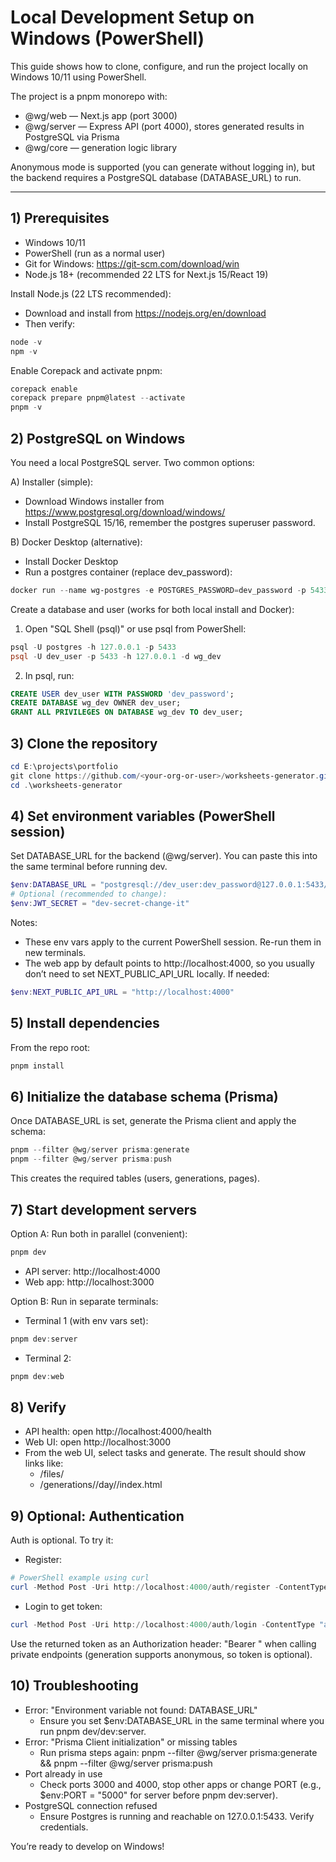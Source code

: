 # Local Development Setup on Windows (PowerShell)

This guide shows how to clone, configure, and run the project locally on Windows 10/11 using PowerShell.

The project is a pnpm monorepo with:
- @wg/web — Next.js app (port 3000)
- @wg/server — Express API (port 4000), stores generated results in PostgreSQL via Prisma
- @wg/core — generation logic library

Anonymous mode is supported (you can generate without logging in), but the backend requires a PostgreSQL database (DATABASE_URL) to run.

---

## 1) Prerequisites
- Windows 10/11
- PowerShell (run as a normal user)
- Git for Windows: https://git-scm.com/download/win
- Node.js 18+ (recommended 22 LTS for Next.js 15/React 19)

Install Node.js (22 LTS recommended):
- Download and install from https://nodejs.org/en/download
- Then verify:

```powershell
node -v
npm -v
```

Enable Corepack and activate pnpm:

```powershell
corepack enable
corepack prepare pnpm@latest --activate
pnpm -v
```

## 2) PostgreSQL on Windows
You need a local PostgreSQL server. Two common options:

A) Installer (simple):
- Download Windows installer from https://www.postgresql.org/download/windows/
- Install PostgreSQL 15/16, remember the postgres superuser password.

B) Docker Desktop (alternative):
- Install Docker Desktop
- Run a postgres container (replace dev_password):

```powershell
docker run --name wg-postgres -e POSTGRES_PASSWORD=dev_password -p 5433:5432 -d postgres:16
```

Create a database and user (works for both local install and Docker):

1) Open "SQL Shell (psql)" or use psql from PowerShell:
```powershell
psql -U postgres -h 127.0.0.1 -p 5433
psql -U dev_user -p 5433 -h 127.0.0.1 -d wg_dev
```
2) In psql, run:
```sql
CREATE USER dev_user WITH PASSWORD 'dev_password';
CREATE DATABASE wg_dev OWNER dev_user;
GRANT ALL PRIVILEGES ON DATABASE wg_dev TO dev_user;
```

## 3) Clone the repository
```powershell
cd E:\projects\portfolio
git clone https://github.com/<your-org-or-user>/worksheets-generator.git
cd .\worksheets-generator
```

## 4) Set environment variables (PowerShell session)
Set DATABASE_URL for the backend (@wg/server). You can paste this into the same terminal before running dev.

```powershell
$env:DATABASE_URL = "postgresql://dev_user:dev_password@127.0.0.1:5433/wg_dev?schema=public"
# Optional (recommended to change):
$env:JWT_SECRET = "dev-secret-change-it"
```

Notes:
- These env vars apply to the current PowerShell session. Re-run them in new terminals.
- The web app by default points to http://localhost:4000, so you usually don’t need to set NEXT_PUBLIC_API_URL locally. If needed:

```powershell
$env:NEXT_PUBLIC_API_URL = "http://localhost:4000"
```

## 5) Install dependencies
From the repo root:
```powershell
pnpm install
```

## 6) Initialize the database schema (Prisma)
Once DATABASE_URL is set, generate the Prisma client and apply the schema:
```powershell
pnpm --filter @wg/server prisma:generate
pnpm --filter @wg/server prisma:push
```

This creates the required tables (users, generations, pages).

## 7) Start development servers
Option A: Run both in parallel (convenient):
```powershell
pnpm dev
```
- API server: http://localhost:4000
- Web app: http://localhost:3000

Option B: Run in separate terminals:
- Terminal 1 (with env vars set):
```powershell
pnpm dev:server
```
- Terminal 2:
```powershell
pnpm dev:web
```

## 8) Verify
- API health: open http://localhost:4000/health
- Web UI: open http://localhost:3000
- From the web UI, select tasks and generate. The result should show links like:
  - /files/<pageId>
  - /generations/<genId>/day/<n>/index.html

## 9) Optional: Authentication
Auth is optional. To try it:

- Register:
```powershell
# PowerShell example using curl
curl -Method Post -Uri http://localhost:4000/auth/register -ContentType "application/json" -Body '{"email":"test@example.com","password":"secret123"}'
```
- Login to get token:
```powershell
curl -Method Post -Uri http://localhost:4000/auth/login -ContentType "application/json" -Body '{"email":"test@example.com","password":"secret123"}'
```
Use the returned token as an Authorization header: "Bearer <token>" when calling private endpoints (generation supports anonymous, so token is optional).

## 10) Troubleshooting
- Error: "Environment variable not found: DATABASE_URL"
  - Ensure you set $env:DATABASE_URL in the same terminal where you run pnpm dev/dev:server.
- Error: "Prisma Client initialization" or missing tables
  - Run prisma steps again: pnpm --filter @wg/server prisma:generate && pnpm --filter @wg/server prisma:push
- Port already in use
  - Check ports 3000 and 4000, stop other apps or change PORT (e.g., $env:PORT = "5000" for server before pnpm dev:server).
- PostgreSQL connection refused
  - Ensure Postgres is running and reachable on 127.0.0.1:5433. Verify credentials.

You’re ready to develop on Windows!